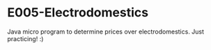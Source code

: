 # E005-Electrodomestics

Java micro program to determine prices over electrodomestics. Just practicing! :)
